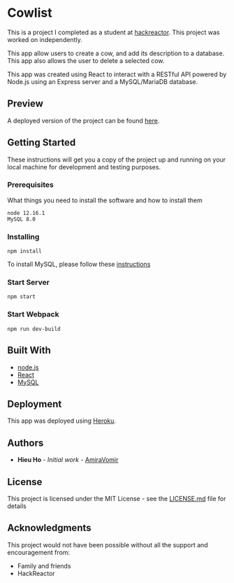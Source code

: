 # Cowlist
This is a project I completed as a student at [hackreactor](http://hackreactor.com). This project was worked on independently.

This app allow users to create a cow, and add its description to a database. This app also allows the user to delete a selected cow. 

This app was created using React to interact with a RESTful API powered by Node.js using an Express server and a MySQL/MariaDB database.

## Preview

A deployed version of the project can be found [here](https://hieus-barn.herokuapp.com/).

## Getting Started

These instructions will get you a copy of the project up and running on your local machine for development and testing purposes.

### Prerequisites

What things you need to install the software and how to install them

```
node 12.16.1
MySQL 8.0
```

### Installing

```
npm install
```

To install MySQL, please follow these [instructions](https://dev.mysql.com/doc/refman/8.0/en/linux-installation.html)

### Start Server

```
npm start
```

### Start Webpack

```
npm run dev-build
```

## Built With

* [node.js](https://nodejs.org/en/)
* [React](https://reactjs.org/)
* [MySQL](https://dev.mysql.com/)

## Deployment

This app was deployed using [Heroku](https://dashboard.heroku.com/).

## Authors

* **Hieu Ho** - *Initial work* - [AmiraVomir](https://github.com/AmiraVomir)

## License

This project is licensed under the MIT License - see the [LICENSE.md](LICENSE.md) file for details

## Acknowledgments

This project would not have been possible without all the support and encouragement from:

* Family and friends
* HackReactor
